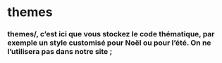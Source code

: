 # themes 

### themes/, c’est ici que vous stockez le code thématique, par exemple un style customisé pour Noël ou pour l’été. On ne l’utilisera pas dans notre site ;